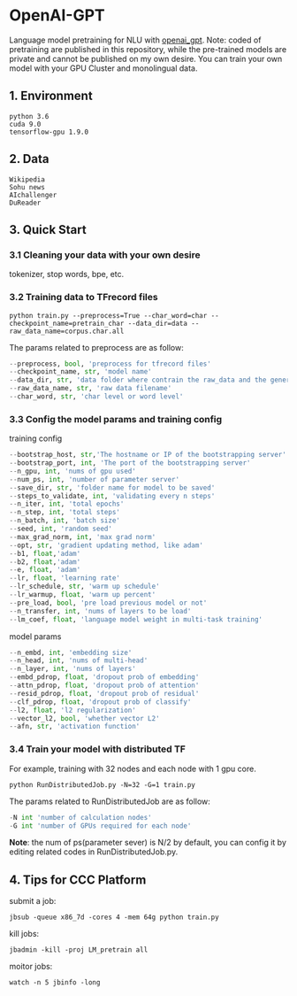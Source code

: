# OpenAI-GPT

Language model pretraining for NLU with [openai_gpt](https://s3-us-west-2.amazonaws.com/openai-assets/research-covers/language-unsupervised/language_understanding_paper.pdf). 
Note: coded of pretraining are published in this repository, while the pre-trained models are private and cannot be published on my own desire. You can train your own model with your GPU Cluster and monolingual data.

## 1. Environment

```
python 3.6
cuda 9.0
tensorflow-gpu 1.9.0
```

## 2. Data


```
Wikipedia
Sohu news
AIchallenger
DuReader
```

## 3. Quick Start

### 3.1 Cleaning your data with your own desire

tokenizer, stop words, bpe, etc.

### 3.2 Training data to TFrecord files

`python train.py --preprocess=True --char_word=char --checkpoint_name=pretrain_char --data_dir=data --raw_data_name=corpus.char.all`

The params related to preprocess are as follow:

```python
--preprocess, bool, 'preprocess for tfrecord files'
--checkpoint_name, str, 'model name'
--data_dir, str, 'data folder where contrain the raw_data and the generated tfrecord file will save in data_dir/checkpoint_name/'
--raw_data_name, str, 'raw data filename'
--char_word, str, 'char level or word level'
```

### 3.3 Config the model params and training config

training config

```python
--bootstrap_host, str,'The hostname or IP of the bootstrapping server'
--bootstrap_port, int, 'The port of the bootstrapping server'
--n_gpu, int, 'nums of gpu used'
--num_ps, int, 'number of parameter server'
--save_dir, str, 'folder name for model to be saved'
--steps_to_validate, int, 'validating every n steps'
--n_iter, int, 'total epochs'
--n_step, int, 'total steps'
--n_batch, int, 'batch size'
--seed, int, 'random seed'
--max_grad_norm, int, 'max grad norm'
--opt, str, 'gradient updating method, like adam'
--b1, float,'adam'
--b2, float,'adam'
--e, float, 'adam'
--lr, float, 'learning rate'
--lr_schedule, str, 'warm up schedule'
--lr_warmup, float, 'warm up percent'
--pre_load, bool, 'pre load previous model or not'
--n_transfer, int, 'nums of layers to be load'
--lm_coef, float, 'language model weight in multi-task training'
```

model params

```python
--n_embd, int, 'embedding size'
--n_head, int, 'nums of multi-head'
--n_layer, int, 'nums of layers'
--embd_pdrop, float, 'dropout prob of embedding'
--attn_pdrop, float, 'dropout prob of attention'
--resid_pdrop, float, 'dropout prob of residual'
--clf_pdrop, float, 'dropout prob of classify'
--l2, float, 'l2 regularization'
--vector_l2, bool, 'whether vector L2'
--afn, str, 'activation function'
```

### 3.4 Train your model with distributed TF

For example, training with 32 nodes and each node with 1 gpu core.

`python RunDistributedJob.py -N=32 -G=1 train.py`

The params related to RunDistributedJob are as follow:

```python
-N int 'number of calculation nodes'
-G int 'number of GPUs required for each node'
```

**Note**: the num of ps(parameter sever) is N/2 by default, you can config it by editing related codes in RunDistributedJob.py.

## 4. Tips for CCC Platform

submit a job: 

`jbsub -queue x86_7d -cores 4 -mem 64g python train.py`

kill jobs: 

`jbadmin -kill -proj LM_pretrain all`

moitor jobs: 

`watch -n 5 jbinfo -long`

